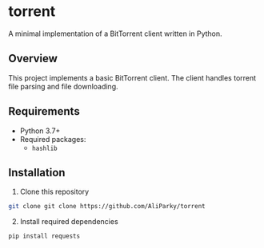 # torrent

A minimal implementation of a BitTorrent client written in Python.

## Overview

This project implements a basic BitTorrent client. The client handles torrent file parsing and file downloading.

## Requirements

- Python 3.7+
- Required packages:
    - `hashlib`

## Installation

1. Clone this repository

```bash
git clone git clone https://github.com/AliParky/torrent
```
2. Install required dependencies
```bash
pip install requests
```